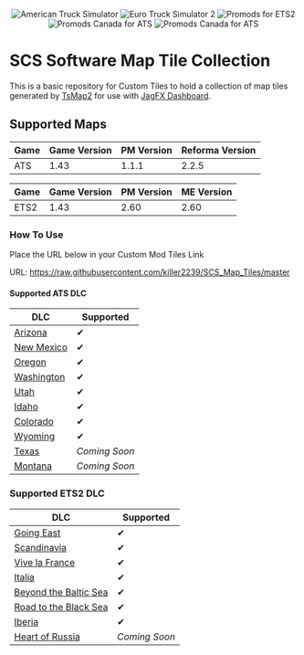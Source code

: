 <p align="center">
    <img src="https://img.shields.io/badge/ATS-v1.43-ff0000?style=for-the-badge" alt="American Truck Simulator">
    <img src="https://img.shields.io/badge/ETS2-v1.43-orange?style=for-the-badge" alt="Euro Truck Simulator 2">
    <img src="https://img.shields.io/badge/Promods-v2.60-e6e600?style=for-the-badge" alt="Promods for ETS2">
    <img src="https://img.shields.io/badge/PromodsCA-v1.1.1-00b300?style=for-the-badge" alt="Promods Canada for ATS">
    <img src="https://img.shields.io/badge/Reforma-v2.2.5-00b300?style=for-the-badge" alt="Promods Canada for ATS">
</p>

# SCS Software Map Tile Collection
This is a basic repository for Custom Tiles to hold a collection of map tiles generated by [TsMap2][TsMap2] for use with [JagFX Dashboard][Dashboard].

## Supported Maps
Game | Game Version | PM Version | Reforma Version
--- | --- | --- | ---
ATS | 1.43 | 1.1.1 | 2.2.5

Game | Game Version | PM Version | ME Version
--- | --- | --- | ---
ETS2 | 1.43 | 2.60 | 2.60

### How To Use
Place the URL below in your Custom Mod Tiles Link

URL: https://raw.githubusercontent.com/killer2239/SCS_Map_Tiles/master

#### Supported ATS DLC

DLC | Supported
--- | ---
[Arizona][Arizona] | ✔
[New Mexico][New Mexico] | ✔
[Oregon][Oregon] | ✔
[Washington][Washington] | ✔
[Utah][Utah] | ✔
[Idaho][Idaho] | ✔
[Colorado][Colorado] | ✔
[Wyoming][Wyoming] | ✔
[Texas][Texas] | *Coming Soon*
[Montana][Montana] | *Coming Soon*

### Supported ETS2 DLC

DLC | Supported
--- | ---
[Going East][Going East] | ✔
[Scandinavia][Scandinavia] | ✔
[Vive la France][France] | ✔
[Italia][Italia] | ✔
[Beyond the Baltic Sea][Baltic Sea] | ✔
[Road to the Black Sea][Black Sea] | ✔
[Iberia][Iberia] | ✔
[Heart of Russia][Russia] | *Coming Soon*

[Dashboard]: https://github.com/JAGFx/ets2-dashboard-skin
[TsMap2]: https://github.com/JAGFx/ts-map

[Arizona]: https://store.steampowered.com/app/463740/American_Truck_Simulator__Arizona/
[Colorado]: https://store.steampowered.com/app/1209471/American_Truck_Simulator__Colorado/
[Idaho]: https://store.steampowered.com/app/1209470/American_Truck_Simulator__Idaho/
[Montana]: https://store.steampowered.com/app/1811080/American_Truck_Simulator__Montana/
[New Mexico]: https://store.steampowered.com/app/684630/American_Truck_Simulator__New_Mexico/
[Oregon]: https://store.steampowered.com/app/800370/American_Truck_Simulator__Oregon/
[Texas]: https://store.steampowered.com/app/1465750/American_Truck_Simulator__Texas/
[Utah]: https://store.steampowered.com/app/1104880/American_Truck_Simulator__Utah/
[Washington]: https://store.steampowered.com/app/1015160/American_Truck_Simulator__Washington/
[Wyoming]: https://store.steampowered.com/app/1415692/American_Truck_Simulator__Wyoming/

[Going East]: https://store.steampowered.com/app/227310/Euro_Truck_Simulator_2__Going_East/
[Scandinavia]: https://store.steampowered.com/app/304212/Euro_Truck_Simulator_2__Scandinavia/
[France]: https://store.steampowered.com/app/531130/Euro_Truck_Simulator_2__Vive_la_France/
[Italia]: https://store.steampowered.com/app/558244/Euro_Truck_Simulator_2__Italia/
[Baltic Sea]: https://store.steampowered.com/app/925580/Euro_Truck_Simulator_2__Beyond_the_Baltic_Sea/
[Black Sea]: https://store.steampowered.com/app/1056760/Euro_Truck_Simulator_2__Road_to_the_Black_Sea/
[Iberia]: https://store.steampowered.com/app/1209460/Euro_Truck_Simulator_2__Iberia/
[Russia]: https://store.steampowered.com/app/1536500/Euro_Truck_Simulator_2__Heart_of_Russia/
